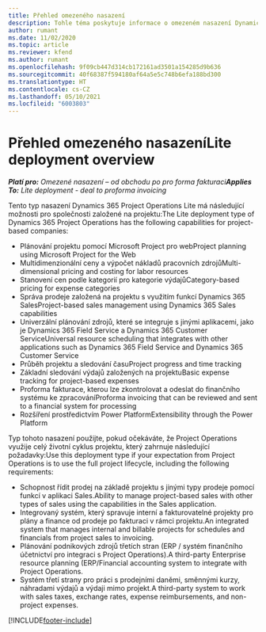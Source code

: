 ```yaml
---
title: Přehled omezeného nasazení
description: Tohle téma poskytuje informace o omezeném nasazení Dynamics 365 Project Operations.
author: rumant
ms.date: 11/02/2020
ms.topic: article
ms.reviewer: kfend
ms.author: rumant
ms.openlocfilehash: 9f09cb447d314cb172161ad3501a154285d9b636
ms.sourcegitcommit: 40f68387f594180af64a5e5c748b6efa188bd300
ms.translationtype: HT
ms.contentlocale: cs-CZ
ms.lasthandoff: 05/10/2021
ms.locfileid: "6003803"
---
```

# <a name="lite-deployment-overview"></a><span data-ttu-id="424a8-103">Přehled omezeného nasazení</span><span class="sxs-lookup"><span data-stu-id="424a8-103">Lite deployment overview</span></span>

<span data-ttu-id="424a8-104">_**Platí pro:** Omezené nasazení – od obchodu po pro forma fakturaci_</span><span class="sxs-lookup"><span data-stu-id="424a8-104">_**Applies To:** Lite deployment - deal to proforma invoicing_</span></span>

<span data-ttu-id="424a8-105">Tento typ nasazení Dynamics 365 Project Operations Lite má následující možnosti pro společnosti založené na projektu:</span><span class="sxs-lookup"><span data-stu-id="424a8-105">The Lite deployment type of Dynamics 365 Project Operations has the following capabilities for project-based companies:</span></span>

- <span data-ttu-id="424a8-106">Plánování projektu pomocí Microsoft Project pro web</span><span class="sxs-lookup"><span data-stu-id="424a8-106">Project planning using Microsoft Project for the Web</span></span>
- <span data-ttu-id="424a8-107">Multidimenzionální ceny a výpočet nákladů pracovních zdrojů</span><span class="sxs-lookup"><span data-stu-id="424a8-107">Multi-dimensional pricing and costing for labor resources</span></span>
- <span data-ttu-id="424a8-108">Stanovení cen podle kategorií pro kategorie výdajů</span><span class="sxs-lookup"><span data-stu-id="424a8-108">Category-based pricing for expense categories</span></span>
- <span data-ttu-id="424a8-109">Správa prodeje založená na projektu s využitím funkcí Dynamics 365 Sales</span><span class="sxs-lookup"><span data-stu-id="424a8-109">Project-based sales management using Dynamics 365 Sales capabilities</span></span>
- <span data-ttu-id="424a8-110">Univerzální plánování zdrojů, které se integruje s jinými aplikacemi, jako je Dynamics 365 Field Service a Dynamics 365 Customer Service</span><span class="sxs-lookup"><span data-stu-id="424a8-110">Universal resource scheduling that integrates with other applications such as Dynamics 365 Field Service and Dynamics 365 Customer Service</span></span>
- <span data-ttu-id="424a8-111">Průběh projektu a sledování času</span><span class="sxs-lookup"><span data-stu-id="424a8-111">Project progress and time tracking</span></span>
- <span data-ttu-id="424a8-112">Základní sledování výdajů založených na projektu</span><span class="sxs-lookup"><span data-stu-id="424a8-112">Basic expense tracking for project-based expenses</span></span>
- <span data-ttu-id="424a8-113">Proforma fakturace, kterou lze zkontrolovat a odeslat do finančního systému ke zpracování</span><span class="sxs-lookup"><span data-stu-id="424a8-113">Proforma invoicing that can be reviewed and sent to a financial system for processing</span></span>
- <span data-ttu-id="424a8-114">Rozšíření prostředictvím Power Platform</span><span class="sxs-lookup"><span data-stu-id="424a8-114">Extensibility through the Power Platform</span></span>

<span data-ttu-id="424a8-115">Typ tohoto nasazení použijte, pokud očekáváte, že Project Operations využije celý životní cyklus projektu, který zahrnuje následující požadavky:</span><span class="sxs-lookup"><span data-stu-id="424a8-115">Use this deployment type if your expectation from Project Operations is to use the full project lifecycle, including the following requirements:</span></span>

- <span data-ttu-id="424a8-116">Schopnost řídit prodej na základě projektu s jinými typy prodeje pomocí funkcí v aplikaci Sales.</span><span class="sxs-lookup"><span data-stu-id="424a8-116">Ability to manage project-based sales with other types of sales using the capabilities in the Sales application.</span></span>
- <span data-ttu-id="424a8-117">Integrovaný systém, který spravuje interní a fakturovatelné projekty pro plány a finance od prodeje po fakturaci v rámci projektu.</span><span class="sxs-lookup"><span data-stu-id="424a8-117">An integrated system that manages internal and billable projects for schedules and financials from project sales to invoicing.</span></span>
- <span data-ttu-id="424a8-118">Plánování podnikových zdrojů třetích stran (ERP / systém finančního účetnictví pro integraci s Project Operations).</span><span class="sxs-lookup"><span data-stu-id="424a8-118">A third-party Enterprise resource planning (ERP/Financial accounting system to integrate with Project Operations.</span></span>
- <span data-ttu-id="424a8-119">Systém třetí strany pro práci s prodejními daněmi, směnnými kurzy, náhradami výdajů a výdaji mimo projekt.</span><span class="sxs-lookup"><span data-stu-id="424a8-119">A third-party system to work with sales taxes, exchange rates, expense reimbursements, and non-project expenses.</span></span>


[!INCLUDE[footer-include](../includes/footer-banner.md)]